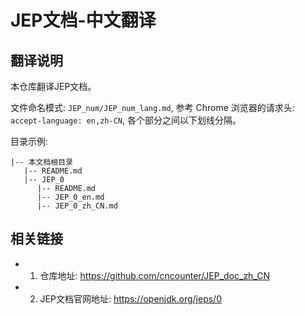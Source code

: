 # JEP文档-中文翻译

## 翻译说明

本仓库翻译JEP文档。

文件命名模式: `JEP_num/JEP_num_lang.md`, 参考 Chrome 浏览器的请求头: `accept-language: en,zh-CN`, 各个部分之间以下划线分隔。

目录示例:

```
|-- 本文档根目录
   |-- README.md 
   |-- JEP_0
      |-- README.md
      |-- JEP_0_en.md
      |-- JEP_0_zh_CN.md
```




## 相关链接

- 1. 仓库地址: <https://github.com/cncounter/JEP_doc_zh_CN>
- 2. JEP文档官网地址: <https://openjdk.org/jeps/0>



